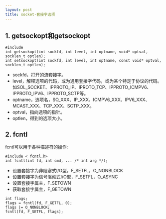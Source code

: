 ```yaml
---
layout: post
title: socket-套接字选项
---
```


## 1. getsockopt和getsockopt
<pre><code class="language-c">#include <sys/socket.h>
int getsockopt(int sockfd, int level, int optname, void* optval, socklen_t optlen);
int setsockopt(int sockfd, int level, int optname, const void* optval, socklen_t optlen);
</code></pre>
* sockfd，打开的流套接字。
* level，解释选项的代码，或为通用套接字代码，或为某个特定于协议的代码。如SOL_SOCKET、IPPROTO_IP、IPROTO_TCP、IPPROTO_ICMPV6、IPPROTO_IPV6、IPPROTO_SCTP等。
* optname，选项名，SO_XXX、IP_XXX、ICMPV6_XXX、IPV6_XXX、MCAST_XXX、TCP_XXX、SCTP_XXX。
* optval，指向选项的指针。
* optlen，得到的选项大小。

## 2. fcntl
fcntl可以用于各种描述符的操作:
<pre><code class="language-c">#include < fcntl.h>
int fcntl(int fd, int cmd, ... /* int arg */);</code></pre>

* 设置套接字为非阻塞式I/O型，F_SETFL，O_NONBLOCK 
* 设置套接字为信号驱动式I/O型，F_SETFL，O_ASYNC
* 设置套接字属主，F_SETOWN
* 获取套接字属主，F_GETOWN

<pre><code class="language-c">int flags;
flags = fcntl(fd, F_GETFL, 0);
flags |= O_NONBLOCK;
fcntl(fd, F_SETFL, flags);</code></pre>